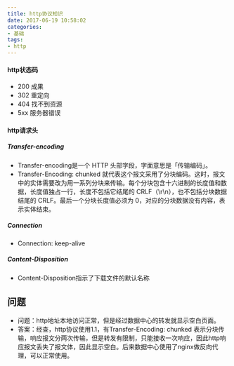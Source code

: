 ```yaml
---
title: http协议知识
date: 2017-06-19 10:58:02
categories: 
- 基础
tags:
- http
---
```


#### http状态码

- 200 成果
- 302 重定向
- 404 找不到资源
- 5xx 服务器错误


#### http请求头

##### Transfer-encoding

- Transfer-encoding是一个 HTTP 头部字段，字面意思是「传输编码」。
- Transfer-Encoding: chunked 就代表这个报文采用了分块编码。这时，报文中的实体需要改为用一系列分块来传输。每个分块包含十六进制的长度值和数据，长度值独占一行，长度不包括它结尾的 CRLF（\r\n），也不包括分块数据结尾的 CRLF。最后一个分块长度值必须为 0，对应的分块数据没有内容，表示实体结束。

##### Connection

- Connection: keep-alive

##### Content-Disposition

- Content-Disposition指示了下载文件的默认名称

## 问题

- 问题：http地址本地访问正常，但是经过数据中心的转发就显示空白页面。
- 答案：经查，http协议使用1.1，有Transfer-Encoding: chunked 表示分块传输，响应报文分两次传输，但是转发有限制，只能接收一次响应，因此http响应报文丢失了报文体，因此显示空白。后来数据中心使用了nginx做反向代理，可以正常使用。

